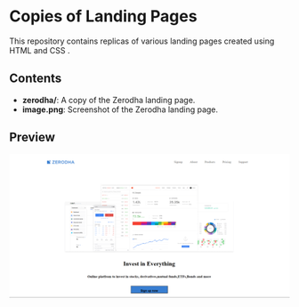 # Copies of Landing Pages

This repository contains replicas of various landing pages created using HTML and CSS .

## Contents

- **zerodha/**: A copy of the Zerodha landing page.
- **image.png**: Screenshot of the Zerodha landing page.

## Preview

![Zerodha Landing Page](image.png)

